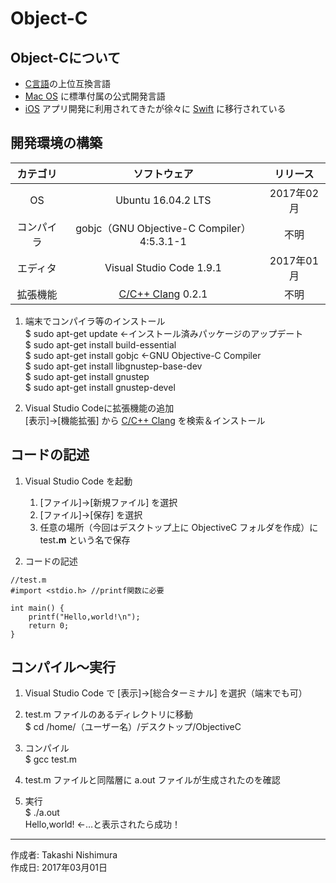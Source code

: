 # Object-C

## Object-Cについて

* [C言語](https://github.com/TakashiNishimura/HelloWorld/blob/master/C/README.md)の上位互換言語
* [Mac OS](https://ja.wikipedia.org/wiki/Mac_OS) に標準付属の公式開発言語
* [iOS](http://bit.ly/2lw7f2p) アプリ開発に利用されてきたが徐々に [Swift](http://www.apple.com/jp/swift/) に移行されている

## 開発環境の構築

|カテゴリ|ソフトウェア|リリース|
|:--:|:--:|:--:|
|OS|Ubuntu 16.04.2 LTS|2017年02月|
|コンパイラ|gobjc（GNU Objective-C Compiler）4:5.3.1-1|不明|
|エディタ|Visual Studio Code 1.9.1|2017年01月|
|拡張機能|[C/C++ Clang](https://github.com/mitaki28/vscode-clang) 0.2.1|不明|

1. 端末でコンパイラ等のインストール  
    $ sudo apt-get update ←インストール済みパッケージのアップデート  
    $ sudo apt-get install build-essential  
    $ sudo apt-get install gobjc ←GNU Objective-C Compiler  
    $ sudo apt-get install libgnustep-base-dev  
    $ sudo apt-get install gnustep  
    $ sudo apt-get install gnustep-devel

1. Visual Studio Codeに拡張機能の追加  
    [表示]→[機能拡張] から [C/C++ Clang](https://github.com/mitaki28/vscode-clang) を検索＆インストール

## コードの記述

1. Visual Studio Code を起動
    1. [ファイル]→[新規ファイル] を選択
    1. [ファイル]→[保存] を選択
    1. 任意の場所（今回はデスクトップ上に ObjectiveC フォルダを作成）に test<b>.m</b> という名で保存  

1. コードの記述
```
//test.m
#import <stdio.h> //printf関数に必要

int main() {
    printf("Hello,world!\n");
    return 0;
}
```

## コンパイル〜実行

1. Visual Studio Code で [表示]→[総合ターミナル] を選択（端末でも可）

1. test.m ファイルのあるディレクトリに移動  
$ cd /home/（ユーザー名）/デスクトップ/ObjectiveC

1. コンパイル  
$ gcc test.m

1. test.m ファイルと同階層に a.out ファイルが生成されたのを確認

1. 実行  
$ ./a.out  
Hello,world! ←…と表示されたら成功！

***
作成者: Takashi Nishimura  
作成日: 2017年03月01日
